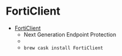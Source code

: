 # FortiClient
- [FortiClient](https://forticlient.com/)
  -  Next Generation Endpoint Protection
  - 
  - `brew cask install FortiClient`
